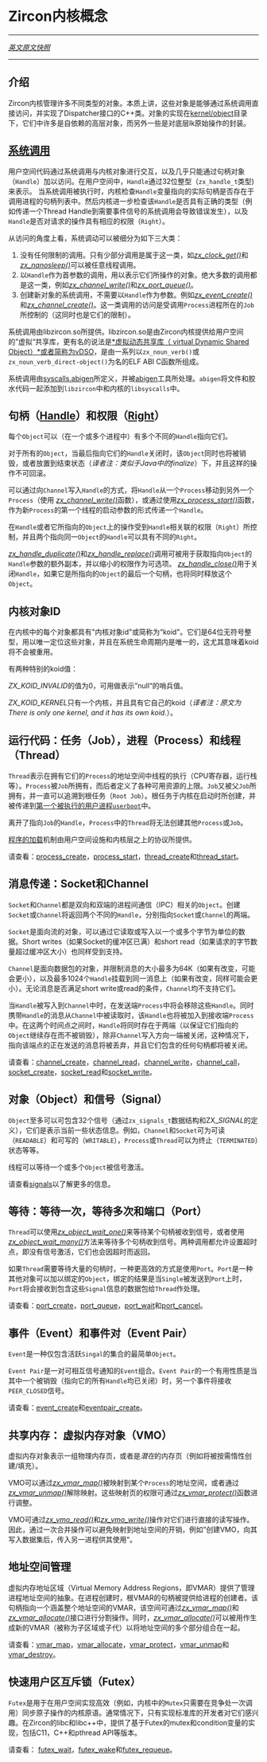 <!---
# Zircon Kernel Concepts
--->
# Zircon内核概念
---

[*英文原文快照*](https://github.com/fuchsia-mirror/zircon/blob/3adf3875541d28ad944637f753f8e454fa91dceb/docs/concepts.md)

---
<!---
## Introduction
--->
## 介绍

<!---
The kernel manages a number of different types of Objects. Those which are
accessible directly via system calls are C++ classes which implement the
Dispatcher interface. These are implemented in
[kernel/object](../kernel/object). Many are self-contained higher-level Objects.
Some wrap lower-level lk primitives.
--->
Zircon内核管理许多不同类型的对象。本质上讲，这些对象是能够通过系统调用直接访问，并实现了Dispatcher接口的C++类。对象的实现在[kernel/object](https://github.com/fuchsia-mirror/zircon/blob/3adf3875541d28ad944637f753f8e454fa91dceb/docs/../kernel/object)目录下，它们中许多是自依赖的高层对象，而另外一些是对底层lk原始操作的封装。

<!---
## [System Calls](syscalls.md)
--->
## [系统调用](syscalls.md)

<!---
Userspace code interacts with kernel objects via system calls, and almost exclusively
via Handles.  In userspace, a Handle is represented as 32bit integer
(type zx_handle_t).  When syscalls are executed, the kernel checks that Handle
parameters refer to an actual handle that exists within the calling process's handle
table.  The kernel further checks that the Handle is of the correct type (passing
a Thread Handle to a syscall requiring an event handle will result in an error),
and that the Handle has the required Rights for the requested operation.

System calls fall into three broad categories, from an access standpoint:
--->
用户空间代码通过系统调用与内核对象进行交互，以及几乎只能通过句柄对象（`Handle`）加以访问。在用户空间中，`Handle`通过32位整型（`zx_handle_t`类型)来表示。
当系统调用被执行时，内核检查`Handle`变量指向的实际句柄是否存在于调用进程的句柄列表中。然后内核进一步检查该`Handle`是否具有正确的类型（例如传递一个Thread Handle到需要事件信号的系统调用会导致错误发生），以及`Handle`是否对请求的操作具有相应的权限（`Right`）。

从访问的角度上看，系统调动可以被细分为如下三大类：

<!---
1. Calls which have no limitations, of which there are only a very few, for
example [*zx_clock_get()*](syscalls/clock_get.md)
and [*zx_nanosleep()*](syscalls/nanosleep.md) may be called by any thread.
2. Calls which take a Handle as the first parameter, denoting the Object they act upon,
which are the vast majority, for example [*zx_channel_write()*](syscalls/channel_write.md)
and [*zx_port_queue()*](syscalls/port_queue.md).
3. Calls which create new Objects but do not take a Handle, such as
[*zx_event_create()*](syscalls/event_create.md) and
[*zx_channel_create()*](syscalls/channel_create.md).  Access to these (and limitations
upon them) is controlled by the Job in which the calling Process is contained.
--->

1. 没有任何限制的调用。只有少部分调用是属于这一类，如[*zx_clock_get()*](https://github.com/fuchsia-mirror/zircon/blob/3adf3875541d28ad944637f753f8e454fa91dceb/docs/syscalls/clock_get.md)和[*zx_nanosleep()*](https://github.com/fuchsia-mirror/zircon/blob/3adf3875541d28ad944637f753f8e454fa91dceb/docs/syscalls/nanosleep.md)可以被任意线程调用。
2. 以`Handle`作为首参数的调用，用以表示它们所操作的对象。绝大多数的调用都是这一类，例如[*zx_channel_write()*](https://github.com/fuchsia-mirror/zircon/blob/3adf3875541d28ad944637f753f8e454fa91dceb/docs/syscalls/channel_write.md)和[*zx_port_queue()*](https://github.com/fuchsia-mirror/zircon/blob/3adf3875541d28ad944637f753f8e454fa91dceb/docs/syscalls/port_queue.md)。
3. 创建新对象的系统调用，不需要以`Handle`作为参数。例如[*zx_event_create()*](https://github.com/fuchsia-mirror/zircon/blob/3adf3875541d28ad944637f753f8e454fa91dceb/docs/syscalls/event_create.md)和[*zx_channel_create()*](https://github.com/fuchsia-mirror/zircon/blob/3adf3875541d28ad944637f753f8e454fa91dceb/docs/syscalls/channel_create.md)。这一类调用的访问是受调用`Process`进程所在的`Job`所控制的（这同时也是它们的限制）。

<!---
System calls are provided by libzircon.so, which is a "virtual" shared
library that the Zircon kernel provides to userspace, better known as the
[*virtual Dynamic Shared Object* or vDSO](vdso.md).
They are C ELF ABI functions of the form *zx_noun_verb()* or
*zx_noun_verb_direct-object()*.
--->
系统调用由libzircon.so所提供。libzircon.so是由Zircon内核提供给用户空间的”虚拟“共享库，更有名的说法是[*虚拟动态共享库（ virtual Dynamic Shared Object）*或者简称为vDSO](https://github.com/fuchsia-mirror/zircon/blob/3adf3875541d28ad944637f753f8e454fa91dceb/docs/vdso.md)，是由一系列以`zx_noun_verb()`或
`zx_noun_verb_direct-object()`为名的ELF ABI C函数所组成。

<!---
The system calls are defined by [syscalls.abigen](../system/public/zircon/syscalls.abigen)
and processed by the [abigen](../system/host/abigen/) tool into include files and glue
code in libzircon and the kernel's libsyscalls.
--->
系统调用由[syscalls.abigen](https://github.com/fuchsia-mirror/zircon/blob/3adf3875541d28ad944637f753f8e454fa91dceb/docs/../system/public/zircon/syscalls.abigen)所定义，并被[abigen](https://github.com/fuchsia-mirror/zircon/blob/3adf3875541d28ad944637f753f8e454fa91dceb/docs/../system/host/abigen/)工具所处理。`abigen`将文件和胶水代码一起添加到`libzircon`中和内核的`libsyscalls`中。

<!---
## [Handles](handles.md) and [Rights](rights.md)
--->
## 句柄（[Handle](https://github.com/fuchsia-mirror/zircon/blob/3adf3875541d28ad944637f753f8e454fa91dceb/docs/handles.md)）和权限（[Right](https://github.com/fuchsia-mirror/zircon/blob/3adf3875541d28ad944637f753f8e454fa91dceb/docs/rights.md)）
<!---
Objects may have multiple Handles (in one or more Processes) that refer to them.
--->
每个`Object`可以（在一个或多个进程中）有多个不同的`Handle`指向它们。

<!---
For almost all Objects, when the last open Handle that refers to an Object is closed,
the Object is either destroyed, or put into a final state that may not be undone.
--->
对于所有的`Object`，当最后指向它们的`Handle`关闭时，该`Object`同时也将被销毁，或者放置到结束状态（*译者注：类似于Java中的finalize*）下，并且这样的操作不可回滚。

<!---
Handles may be moved from one Process to another by writing them into a Channel
(using [*zx_channel_write()*](syscalls/channel_write.md)), or by using
[*zx_process_start()*](syscalls/process_start.md) to pass a Handle as the argument
of the first thread in a new Process.
--->
可以通过向`Channel`写入`Handle`的方式，将`Handle`从一个`Process`移动到另外一个`Process`（使用 [*zx_channel_write()*](https://github.com/fuchsia-mirror/zircon/blob/3adf3875541d28ad944637f753f8e454fa91dceb/docs/syscalls/channel_write.md)函数），或通过使用[*zx_process_start()*](https://github.com/fuchsia-mirror/zircon/blob/3adf3875541d28ad944637f753f8e454fa91dceb/docs/syscalls/process_start.md)函数，作为新`Process`的第一个线程的启动参数的形式传递一个`Handle`。

<!---

The actions which may be taken on a Handle or the Object it refers to are governed
by the Rights associated with that Handle.  Two Handles that refer to the same Object
may have different Rights.
--->
在`Handle`或者它所指向的`Object`上的操作受到`Handle`相关联的权限（`Right`）所控制，并且两个指向同一`Object`的`Handle`可以具有不同的`Right`。

<!---

The [*zx_handle_duplicate()*](syscalls/handle_duplicate.md) and
[*zx_handle_replace()*](syscalls/handle_replace.md) system calls may be used to
obtain additional Handles referring to the same Object as the Handle passed in,
optionally with reduced Rights.  The [*zx_handle_close()*](syscalls/handle_close.md)
system call closes a Handle, releasing the Object it refers to, if that Handle is
the last one for that Object.
--->
[*zx_handle_duplicate()*](https://github.com/fuchsia-mirror/zircon/blob/3adf3875541d28ad944637f753f8e454fa91dceb/docs/syscalls/handle_duplicate.md)和[*zx_handle_replace()*](https://github.com/fuchsia-mirror/zircon/blob/3adf3875541d28ad944637f753f8e454fa91dceb/docs/syscalls/handle_replace.md)调用可被用于获取指向`Object`的`Handle`参数的额外副本，并以缩小的权限作为可选项。 [*zx_handle_close()*](https://github.com/fuchsia-mirror/zircon/blob/3adf3875541d28ad944637f753f8e454fa91dceb/docs/syscalls/handle_close.md)用于关闭`Handle`，如果它是所指向的`Object`的最后一个句柄，也将同时释放这个`Object`。

<!---
## Kernel Object IDs
--->
## 内核对象ID

<!---
Every object in the kernel has a "kernel object id" or "koid" for short.
It is a 64 bit unsigned integer that can be used to identify the object
and is unique for the lifetime of the running system.
This means in particular that koids are never reused.
--->
在内核中的每个对象都具有"内核对象id"或简称为“koid"。它们是64位无符号整型，用以唯一定位这些对象，并且在系统生命周期内是唯一的，这尤其意味着koid将不会被重用。

<!---
There are two special koid values:

*ZX_KOID_INVALID* Has the value zero and is used as a "null" sentinel.

*ZX_KOID_KERNEL* There is only one kernel, and it has its own koid.
--->
有两种特别的koid值：

*ZX_KOID_INVALID*的值为0，可用做表示”null“的哨兵值。

*ZX_KOID_KERNEL*只有一个内核，并且具有它自己的koid（*译者注：原文为There is only one kernel, and it has its own koid.*）。

<!---
## Running Code: Jobs, Processes, and Threads.
--->
## 运行代码：任务（Job），进程（Process）和线程（Thread）

<!---
Threads represent threads of execution (CPU registers, stack, etc) within an
address space which is owned by the Process in which they exist.  Processes are
owned by Jobs, which define various resource limitations.  Jobs are owned by
parent Jobs, all the way up to the Root Job which was created by the kernel at
boot and passed to [`userboot`, the first userspace Process to begin execution](userboot.md).
--->
`Thread`表示在拥有它们的`Process`的地址空间中线程的执行（CPU寄存器，运行栈等）。`Process`被`Job`所拥有，而后者定义了各种可用资源的上限。`Job`又被父`Job`所拥有，并一直可以追溯到根任务（`Root Job`）。根任务于内核在启动时所创建，并被传递到[第一个被执行的用户进程`userboot`](https://github.com/fuchsia-mirror/zircon/blob/3adf3875541d28ad944637f753f8e454fa91dceb/docs/userboot.md)中。

<!---
Without a Job Handle, it is not possible for a Thread within a Process to create another
Process or another Job.
--->
离开了指向`Job`的`Handle`，`Process`中的`Thread`将无法创建其他`Process`或`Job`。


<!-- 
[Program loading](program_loading.md) is provided by userspace facilities and
protocols above the kernel layer. 
-->
[程序的加载](https://github.com/fuchsia-mirror/zircon/blob/3adf3875541d28ad944637f753f8e454fa91dceb/docs/program_loading.md)机制由用户空间设施和内核层之上的协议所提供。

<!---
See: [process_create](syscalls/process_create.md),
[process_start](syscalls/process_start.md),
[thread_create](syscalls/thread_create.md),
and [thread_start](syscalls/thread_start.md). 
--->

请查看：[process_create](https://github.com/fuchsia-mirror/zircon/blob/3adf3875541d28ad944637f753f8e454fa91dceb/docs/syscalls/process_create.md)，[process_start](https://github.com/fuchsia-mirror/zircon/blob/3adf3875541d28ad944637f753f8e454fa91dceb/docs/syscalls/process_start.md)，[thread_create](https://github.com/fuchsia-mirror/zircon/blob/3adf3875541d28ad944637f753f8e454fa91dceb/docs/syscalls/thread_create.md)和[thread_start](https://github.com/fuchsia-mirror/zircon/blob/3adf3875541d28ad944637f753f8e454fa91dceb/docs/syscalls/thread_start.md)。 

<!-- ## Message Passing: Sockets and Channels -->
## 消息传递：Socket和Channel

<!---
Both Sockets and Channels are IPC Objects which are bi-directional and two-ended.
Creating a Socket or a Channel will return two Handles, one referring to each endpoint
of the Object.
--->
`Socket`和`Channel`都是双向和双端的进程间通信（IPC）相关的`Object`。创建`Socket`或`Channel`将返回两个不同的`Handle`，分别指向`Socket`或`Channel`的两端。

<!---
Sockets are stream-oriented and data may be written into or read out of them in units
of one or more bytes.  Short writes (if the Socket's buffers are full) and short reads
(if more data is requested than in the buffers) are possible.
--->
`Socket`是面向流的对象，可以通过它读取或写入以一个或多个字节为单位的数据。Short writes（如果Socket的缓冲区已满）和short read（如果请求的字节数量超过缓冲区大小）也同样受到支持。

<!---
Channels are datagram-oriented and have a maximum message size of 64K (subject to change,
likely to be smaller) and may also have up to 1024 Handles attached to a message (also
subject to change, also likely to be smaller).  They do not support short reads or writes --
either a message fits or it does not.
--->
`Channel`是面向数据包的对象，并限制消息的大小最多为64K（如果有改变，可能会更小），以及最多1024个`Handle`挂载到同一消息上（如果有改变，同样可能会更小）。无论消息是否满足short write或read的条件，`Channel`均不支持它们。

<!---
When Handles are written into a Channel, they are removed from the sending Process.
When a message with Handles is read from a Channel, the Handles are added to the receiving
Process.  Between these two events, the Handles continue to exist (ensuring the Objects
they refer to continue to exist), unless the end of the Channel which they have been written
towards is closed -- at which point messages in flight to that endpoint are discarded and
any Handles they contained are closed.
--->
当`Handle`被写入到`Channel`中时，在发送端`Process`中将会移除这些`Handle`。同时携带`Handle`的消息从`Channel`中被读取时，该`Handle`也将被加入到接收端`Process`中。在这两个时间点之间时，`Handle`将同时存在于两端（以保证它们指向的`Object`继续存在而不被销毁），除非`Channel`写入方向一端被关闭，这种情况下，指向该端点的正在发送的消息将被丢弃，并且它们包含的任何句柄都将被关闭。

<!---
See: [channel_create](syscalls/channel_create.md),
[channel_read](syscalls/channel_read.md),
[channel_write](syscalls/channel_write.md),
[channel_call](syscalls/channel_call.md),
[socket_create](syscalls/socket_create.md),
[socket_read](syscalls/socket_read.md),
and [socket_write](syscalls/socket_write.md). 
--->

请查看：[channel_create](https://github.com/fuchsia-mirror/zircon/blob/3adf3875541d28ad944637f753f8e454fa91dceb/docs/syscalls/channel_create.md)，[channel_read](https://github.com/fuchsia-mirror/zircon/blob/3adf3875541d28ad944637f753f8e454fa91dceb/docs/syscalls/channel_read.md)，[channel_write](https://github.com/fuchsia-mirror/zircon/blob/3adf3875541d28ad944637f753f8e454fa91dceb/docs/syscalls/channel_write.md)，[channel_call](https://github.com/fuchsia-mirror/zircon/blob/3adf3875541d28ad944637f753f8e454fa91dceb/docs/syscalls/channel_call.md)，[socket_create](https://github.com/fuchsia-mirror/zircon/blob/3adf3875541d28ad944637f753f8e454fa91dceb/docs/syscalls/socket_create.md)，[socket_read](https://github.com/fuchsia-mirror/zircon/blob/3adf3875541d28ad944637f753f8e454fa91dceb/docs/syscalls/socket_read.md)和[socket_write](https://github.com/fuchsia-mirror/zircon/blob/3adf3875541d28ad944637f753f8e454fa91dceb/docs/syscalls/socket_write.md)。

<!---
## Objects and Signals
--->
## 对象（Object）和信号（Signal）

<!---
Objects may have up to 32 signals (represented by the zx_signals_t type and the ZX_*_SIGNAL_*
defines) which represent a piece of information about their current state.  Channels and Sockets,
for example, may be READABLE or WRITABLE.  Processes or Threads may be TERMINATED.  And so on.
--->
`Object`至多可以可包含32个信号（通过`zx_signals_t`数据结构和ZX_*SIGNAL*的定义），它们是表示当前一些状态信息。例如，`Channel`和`Socket`可为可读（`READABLE`）和可写的（`WRITABLE`），`Process`或`Thread`可以为终止（`TERMINATED`）状态等等。

<!---
Threads may wait for signals to become active on one or more Objects.

See [signals](signals.md) for more information.
--->
线程可以等待一个或多个`Object`被信号激活。

请查看[signals](https://github.com/fuchsia-mirror/zircon/blob/3adf3875541d28ad944637f753f8e454fa91dceb/docs/signals.md)以了解更多的信息。

<!---
## Waiting: Wait One, Wait Many, and Ports
--->
## 等待：等待一次，等待多次和端口（Port）

<!---
A Thread may use [*zx_object_wait_one()*](syscalls/object_wait_one.md)
to wait for a signal to be active on a single handle or
[*zx_object_wait_many()*](syscalls/object_wait_many.md) to wait for
signals on multiple handles.  Both calls allow for a timeout after
which they'll return even if no signals are pending.
--->
`Thread`可以使用[*zx_object_wait_one()*](https://github.com/fuchsia-mirror/zircon/blob/3adf3875541d28ad944637f753f8e454fa91dceb/docs/syscalls/object_wait_one.md)来等待某个句柄被收到信号，或者使用[*zx_object_wait_many()*](https://github.com/fuchsia-mirror/zircon/blob/3adf3875541d28ad944637f753f8e454fa91dceb/docs/syscalls/object_wait_many.md)方法来等待多个句柄收到信号。两种调用都允许设置超时点，即没有信号激活，它们也会因超时而返回。

<!---
If a Thread is going to wait on a large set of handles, it is more efficient to use
a Port, which is an Object that other Objects may be bound to such that when signals
are asserted on them, the Port receives a packet containing information about the
pending Signals.
--->
如果`Thread`需要等待大量的句柄时，一种更高效的方式是使用`Port`。`Port`是一种其他对象可以加以绑定的`Object`，绑定的结果是当`Single`被发送到`Port`上时，`Port`将会接收到包含这些`Signal`信息的数据包给`Thread`作处理。

<!---
See: [port_create](syscalls/port_create.md),
[port_queue](syscalls/port_queue.md),
[port_wait](syscalls/port_wait.md),
[port_cancel](syscalls/port_cancel.md).
--->
请查看：[port_create](https://github.com/fuchsia-mirror/zircon/blob/3adf3875541d28ad944637f753f8e454fa91dceb/docs/syscalls/port_create.md)，[port_queue](https://github.com/fuchsia-mirror/zircon/blob/3adf3875541d28ad944637f753f8e454fa91dceb/docs/syscalls/port_queue.md)，[port_wait](https://github.com/fuchsia-mirror/zircon/blob/3adf3875541d28ad944637f753f8e454fa91dceb/docs/syscalls/port_wait.md)和[port_cancel](https://github.com/fuchsia-mirror/zircon/blob/3adf3875541d28ad944637f753f8e454fa91dceb/docs/syscalls/port_cancel.md)。


<!---
## Events, Event Pairs.
--->
## 事件（Event）和事件对（Event Pair）

<!---
An Event is the simplest Object, having no other state than its collection of active Signals.
--->
`Event`是一种仅包含活跃`Singal`的集合的最简单`Object`。

<!---
An Event Pair is one of a pair of Events that may signal each other.  A useful property of
Event Pairs is that when one side of a pair goes away (all Handles to it have been
closed), the PEER_CLOSED signal is asserted on the other side.
--->
`Event Pair`是一对可相互信号通知的`Event`组合。`Event Pair`的一个有用性质是当其中一个被销毁（指向它的所有`Handle`均已关闭）时，另一个事件将接收`PEER_CLOSED`信号。
<!---
See: [event_create](syscalls/event_create.md),
and [eventpair_create](syscalls/eventpair_create.md).
--->
请查看：[event_create](https://github.com/fuchsia-mirror/zircon/blob/3adf3875541d28ad944637f753f8e454fa91dceb/docs/syscalls/event_create.md)和[eventpair_create](https://github.com/fuchsia-mirror/zircon/blob/3adf3875541d28ad944637f753f8e454fa91dceb/docs/syscalls/eventpair_create.md)。


<!---
## Shared Memory: Virtual Memory Objects (VMOs)
--->
## 共享内存： 虚拟内存对象（VMO）

<!---
Virtual Memory Objects represent a set of physical pages of memory, or the *potential*
for pages (which will be created/filled lazily, on-demand).
--->
虚拟内存对象表示一组物理内存页，或者是*潜在*的内存页（例如将被按需惰性创建/填充）。

<!---
They may be mapped into the address space of a Process with
[*zx_vmar_map()*](syscalls/vmar_map.md) and unmapped with
[*zx_vmar_unmap()*](syscalls/vmar_unmap.md).  Permissions of
mapped pages may be adjusted with [*zx_vmar_protect()*](syscalls/vmar_protect.md).
--->
VMO可以通过[*zx_vmar_map()*](https://github.com/fuchsia-mirror/zircon/blob/3adf3875541d28ad944637f753f8e454fa91dceb/docs/syscalls/vmar_map.md)被映射到某个`Process`的地址空间，或者通过[*zx_vmar_unmap()*](https://github.com/fuchsia-mirror/zircon/blob/3adf3875541d28ad944637f753f8e454fa91dceb/docs/syscalls/vmar_unmap.md)解除映射。这些映射页的权限可通过[*zx_vmar_protect()*](https://github.com/fuchsia-mirror/zircon/blob/3adf3875541d28ad944637f753f8e454fa91dceb/docs/syscalls/vmar_protect.md)函数进行调整。

<!---
VMOs may also be read from and written to directly with
[*zx_vmo_read()*](syscalls/vmo_read.md) and [*zx_vmo_write()*](syscalls/vmo_write.md).
Thus the cost of mapping them into an address space may be avoided for one-shot operations
like "create a VMO, write a dataset into it, and hand it to another Process to use."
--->
VMO可通过[*zx_vmo_read()*](https://github.com/fuchsia-mirror/zircon/blob/3adf3875541d28ad944637f753f8e454fa91dceb/docs/syscalls/vmo_read.md)和[*zx_vmo_write()*](https://github.com/fuchsia-mirror/zircon/blob/3adf3875541d28ad944637f753f8e454fa91dceb/docs/syscalls/vmo_write.md)操作对它们进行直接的读写操作。因此，通过一次合并操作可以避免映射到地址空间的开销，例如”创建VMO，向其写入数据集后，传入另一进程供其使用“。


<!---
## Address Space Management
--->
## 地址空间管理

<!---
Virtual Memory Address Regions (VMARs) provide an abstraction for managing a
process's address space.  At process creation time, a handle to the root VMAR
is given to the process creator.  That handle refers to a VMAR that spans the
entire address space.  This space can be carved up via the
[*zx_vmar_map()*](syscalls/vmar_map.md) and
[*zx_vmar_allocate()*](syscalls/vmar_allocate.md) interfaces.
[*zx_vmar_allocate()*](syscalls/vmar_allocate.md) can be used to generate new
VMARs (called subregions or children) which can be used to group together
parts of the address space.
--->
虚拟内存地址区域（Virtual Memory Address Regions，即VMAR）提供了管理进程地址空间的抽象。在进程创建时，根VMAR的句柄被提供给进程的创建者。该句柄指向一个涵盖整个地址空间的VMAR，该空间可通过[*zx_vmar_map()*](https://github.com/fuchsia-mirror/zircon/blob/3adf3875541d28ad944637f753f8e454fa91dceb/docs/syscalls/vmar_map.md)和[*zx_vmar_allocate()*](https://github.com/fuchsia-mirror/zircon/blob/3adf3875541d28ad944637f753f8e454fa91dceb/docs/syscalls/vmar_allocate.md)接口进行分割操作。同时，[*zx_vmar_allocate()*](https://github.com/fuchsia-mirror/zircon/blob/3adf3875541d28ad944637f753f8e454fa91dceb/docs/syscalls/vmar_allocate.md)可以被用作生成新的VMAR（被称为子区域或子代）以将地址空间的多个部分组合在一起。

<!---
See: [vmar_map](syscalls/vmar_map.md),
[vmar_allocate](syscalls/vmar_allocate.md),
[vmar_protect](syscalls/vmar_protect.md),
[vmar_unmap](syscalls/vmar_unmap.md),
[vmar_destroy](syscalls/vmar_destroy.md),
--->
请查看：[vmar_map](https://github.com/fuchsia-mirror/zircon/blob/3adf3875541d28ad944637f753f8e454fa91dceb/docs/syscalls/vmar_map.md)，[vmar_allocate](https://github.com/fuchsia-mirror/zircon/blob/3adf3875541d28ad944637f753f8e454fa91dceb/docs/syscalls/vmar_allocate.md)，[vmar_protect](https://github.com/fuchsia-mirror/zircon/blob/3adf3875541d28ad944637f753f8e454fa91dceb/docs/syscalls/vmar_protect.md)，[vmar_unmap](https://github.com/fuchsia-mirror/zircon/blob/3adf3875541d28ad944637f753f8e454fa91dceb/docs/syscalls/vmar_unmap.md)和[vmar_destroy](https://github.com/fuchsia-mirror/zircon/blob/3adf3875541d28ad944637f753f8e454fa91dceb/docs/syscalls/vmar_destroy.md)。

<!---
## Futexes
--->
## 快速用户区互斥锁（Futex）

<!---
Futexes are kernel primitives used with userspace atomic operations to implement
efficient synchronization primitives -- for example, Mutexes which only need to make
a syscall in the contended case.  Usually they are only of interest to implementers of
standard libraries.  Zircon's libc and libc++ provide C11, C++, and pthread APIs for
mutexes, condition variables, etc, implemented in terms of Futexes.
--->
`Futex`是用于在用户空间实现高效（例如，内核中的`Mutex`只需要在竞争处一次调用）同步原子操作的内核原语。通常情况下，只有实现标准库的开发者对它们感兴趣。在Zircon的libc和libc++中，提供了基于Futex的mutex和condition变量的实现，包括C11，C++和pthread API等版本。

<!---
See: [futex_wait](syscalls/futex_wait.md),
[futex_wake](syscalls/futex_wake.md),
[futex_requeue](syscalls/futex_requeue.md).
--->
请查看： [futex_wait](https://github.com/fuchsia-mirror/zircon/blob/3adf3875541d28ad944637f753f8e454fa91dceb/docs/syscalls/futex_wait.md)，[futex_wake](https://github.com/fuchsia-mirror/zircon/blob/3adf3875541d28ad944637f753f8e454fa91dceb/docs/syscalls/futex_wake.md)和[futex_requeue](https://github.com/fuchsia-mirror/zircon/blob/3adf3875541d28ad944637f753f8e454fa91dceb/docs/syscalls/futex_requeue.md)。

